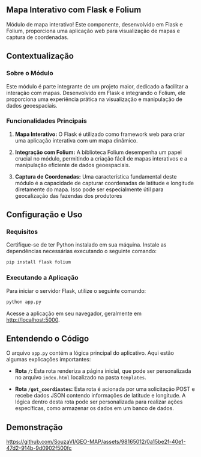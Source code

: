 ## Mapa Interativo com Flask e Folium

Módulo de mapa interativo! Este componente, desenvolvido em Flask e Folium, proporciona uma aplicação web para visualização de mapas e captura de coordenadas.

## Contextualização

### Sobre o Módulo
Este módulo é parte integrante de um projeto maior, dedicado a facilitar a interação com mapas. Desenvolvido em Flask e integrando o Folium, ele proporciona uma experiência prática na visualização e manipulação de dados geoespaciais.

### Funcionalidades Principais
1. **Mapa Interativo:** O Flask é utilizado como framework web para criar uma aplicação interativa com um mapa dinâmico.

2. **Integração com Folium:** A biblioteca Folium desempenha um papel crucial no módulo, permitindo a criação fácil de mapas interativos e a manipulação eficiente de dados geoespaciais.

3. **Captura de Coordenadas:** Uma característica fundamental deste módulo é a capacidade de capturar coordenadas de latitude e longitude diretamente do mapa. Isso pode ser especialmente útil para geocalização das fazendas dos produtores

## Configuração e Uso

### Requisitos
Certifique-se de ter Python instalado em sua máquina. Instale as dependências necessárias executando o seguinte comando:
```bash
pip install flask folium
```

### Executando a Aplicação
Para iniciar o servidor Flask, utilize o seguinte comando:
```bash
python app.py
```
Acesse a aplicação em seu navegador, geralmente em [http://localhost:5000](http://localhost:5000).

## Entendendo o Código
O arquivo `app.py` contém a lógica principal do aplicativo. Aqui estão algumas explicações importantes:

- **Rota `/`:** Esta rota renderiza a página inicial, que pode ser personalizada no arquivo `index.html` localizado na pasta `templates`.

- **Rota `/get_coordinates`:** Esta rota é acionada por uma solicitação POST e recebe dados JSON contendo informações de latitude e longitude. A lógica dentro desta rota pode ser personalizada para realizar ações específicas, como armazenar os dados em um banco de dados.

## Demonstração
https://github.com/SouzaVI/GEO-MAP/assets/98165012/0a15be2f-40e1-47d2-914b-9d0902f500fc
